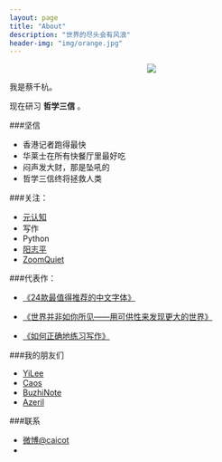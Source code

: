 ```yaml
---
layout: page
title: "About"
description: "世界的尽头会有风浪"
header-img: "img/orange.jpg"
---
```



<center>
    <p><img src="http://imgupload.playrohan.com/dontPortal/Image_Monster/1_005.gif" align="center"></p>
</center>

我是蔡千杭。

现在研习 **哲学三信** 。

###坚信


- 香港记者跑得最快
- 华莱士在所有快餐厅里最好吃 
- 闷声发大财，那是坠吼的
- 哲学三信终将拯救人类


###关注：


- [元认知](http://www.mesule.com/)
- 写作
- Python
- [阳志平](http://www.yangzhiping.com/)
- [ZoomQuiet](http://blog.zoomquiet.io/)




###代表作：

- [《24款最值得推荐的中文字体》](http://cnfeat.com/blog/2015/05/22/a-24-chinese-fonts/)

- [《世界并非如你所见——用可供性来发现更大的世界》](http://cnfeat.com/blog/2015/05/01/affordance/)

- [《如何正确地练习写作》](http://cnfeat.com/blog/2015/03/02/how-to-write/)


###我的朋友们

- [YiLee](http://yilee.me)
- [Caos](http://caos.me)
- [BuzhiNote](http://BuzhiNote.com)
- [Azeril](http://azeril.me)

###联系


- [微博@caicot](http://weibo.com/1196377937)
- 










